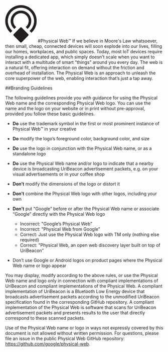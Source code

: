 
<img src="https://raw.githubusercontent.com/google/physical-web/master/documentation/images/logo/logo-black.png" width="100px">
#Physical Web™
If we believe in Moore's Law whatsoever, then small, cheap, connected devices will soon explode into our lives, filling our homes, workplaces, and public spaces. Today, most IoT devices require installing a dedicated app, which simply doesn't scale when you want to interact with a multitude of smart “things” around you every day. The web is a natural fit, offering interaction on demand without the friction and overhead of installation. The Physical Web is an approach to unleash the core superpower of the web, enabling interaction that’s just a tap away.


##Branding Guidelines

The following guidelines provide you with guidance for using the Physical Web name and the corresponding Physical Web logo. You can use the name and the logo on your website or in print without pre-approval, provided you follow these basic guidelines.

* **Do** use the trademark symbol in the first or most prominent instance of Physical Web™ in your creative
* **Do** modify the logo’s foreground color, background color, and size
* **Do** use the logo in conjunction with the Physical Web name, or as a standalone logo
* **Do** use the Physical Web name and/or logo to indicate that a nearby device is broadcasting UriBeacon advertisement packets, e.g. on your visual advertisements or in your coffee shop
* **Don’t** modify the dimensions of the logo or distort it
* **Don’t** combine the Physical Web logo with other logos, including your own
* **Don’t** put “Google” before or after the Physical Web name or associate “Google” directly with the Physical Web logo
    * Incorrect: "Google’s Physical Web”
    * Incorrect: "Physical Web from Google”
    * Correct: Just use the Physical Web logo with TM only (nothing else required)
    * Correct: "Physical Web, an open web discovery layer built on top of UriBeacon”

* Don’t use Google or Android logos on product pages where the Physical Web name or logo appear

You may display, modify according to the above rules, or use the Physical Web name and logo only in connection with compliant implementations of UriBeacon and compliant implementations of the Physical Web. A compliant implementation of UriBeacon is a Bluetooth Low Energy device that broadcasts advertisement packets according to the unmodified UriBeacon specification found in the corresponding GitHub repository. A compliant implementation of the Physical Web is software that scans for UriBeacon advertisement packets and presents results to the user that directly correspond to these scanned packets.

Use of the Physical Web name or logo in ways not expressly covered by this document is not allowed without written permission. For questions, please file an issue in the public Physical Web GitHub repository: <https://github.com/google/physical-web>.

